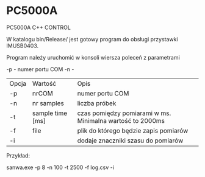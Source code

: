 # PC5000A
PC5000A C++ CONTROL


W katalogu bin/Release/ jest gotowy program do obsługi przystawki IMUSB0403.

Program należy uruchomić w konsoli wiersza poleceń z parametrami

-p - numer portu COM
-n - 
<table>
<tr><td>Opcja</td><td>Wartość</td><td>Opis</td></tr>
<tr><td>-p</td><td>nrCOM</td><td>numer portu COM</td></tr>
<tr><td>-n</td><td>nr samples</td><td>liczba próbek</td></tr>
<tr><td>-t</td><td>sample time [ms]</td><td>czas pomiędzy pomiarami w ms. Minimalna wartość to 2000ms</td></tr>
<tr><td>-f</td><td>file</td><td>plik do którego będzie zapis pomiarów</td></tr>
<tr><td>-i</td><td></td><td>dodaje znaczniki szasu do pomiarów</td></tr>
</table>

Przykład:

sanwa.exe -p 8 -n 100 -t 2500 -f log.csv -i
